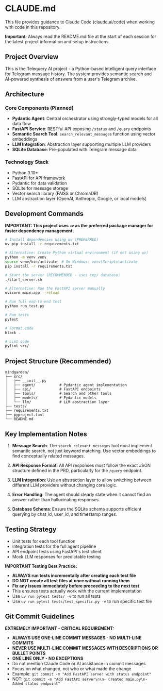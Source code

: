 # CLAUDE.md

This file provides guidance to Claude Code (claude.ai/code) when working with code in this repository.

**Important**: Always read the README.md file at the start of each session for the latest project information and setup instructions.

## Project Overview

This is the Telequery AI project - a Python-based intelligent query interface for Telegram message history. The system provides semantic search and AI-powered synthesis of answers from a user's Telegram archive.

## Architecture

### Core Components (Planned)
- **Pydantic Agent**: Central orchestrator using strongly-typed models for all data flow
- **FastAPI Service**: RESTful API exposing `/status` and `/query` endpoints
- **Semantic Search Tool**: `search_relevant_messages` function using vector embeddings
- **LLM Integration**: Abstraction layer supporting multiple LLM providers
- **SQLite Database**: Pre-populated with Telegram message data

### Technology Stack
- Python 3.10+
- FastAPI for API framework
- Pydantic for data validation
- SQLite for message storage
- Vector search library (FAISS or ChromaDB)
- LLM abstraction layer (OpenAI, Anthropic, Google, or local models)

## Development Commands

**IMPORTANT: This project uses `uv` as the preferred package manager for faster dependency management.**

```bash
# Install dependencies using uv (PREFERRED)
uv pip install -r requirements.txt

# Alternative: Create Python virtual environment (if not using uv)
python -m venv venv
source venv/bin/activate  # On Windows: venv\Scripts\activate
pip install -r requirements.txt

# Start the server (RECOMMENDED - uses tmp/ database)
./start_server.sh

# Alternative: Run the FastAPI server manually
uvicorn main:app --reload

# Run full end-to-end test
python run_test.py

# Run tests
pytest

# Format code
black .

# Lint code
pylint src/
```

## Project Structure (Recommended)

```
mindgarden/
├── src/
│   ├── __init__.py
│   ├── agent/           # Pydantic agent implementation
│   ├── api/             # FastAPI endpoints
│   ├── tools/           # Search and other tools
│   ├── models/          # Pydantic models
│   └── llm/             # LLM abstraction layer
├── tests/
├── requirements.txt
├── pyproject.toml
└── README.md
```

## Key Implementation Notes

1. **Message Search**: The `search_relevant_messages` tool must implement semantic search, not just keyword matching. Use vector embeddings to find conceptually related messages.

2. **API Response Format**: All API responses must follow the exact JSON structure defined in the PRD, particularly for the `/query` endpoint.

3. **LLM Integration**: Use an abstraction layer to allow switching between different LLM providers without changing core logic.

4. **Error Handling**: The agent should clearly state when it cannot find an answer rather than hallucinating responses.

5. **Database Schema**: Ensure the SQLite schema supports efficient querying by chat_id, user_id, and timestamp ranges.

## Testing Strategy

- Unit tests for each tool function
- Integration tests for the full agent pipeline
- API endpoint tests using FastAPI's test client
- Mock LLM responses for predictable testing

**IMPORTANT Testing Best Practice:**
- **ALWAYS run tests incrementally after creating each test file**
- **DO NOT create all test files at once without running them**
- **Fix any issues immediately before proceeding to the next test**
- This ensures tests actually work with the current implementation
- Use `uv run pytest tests/ -v` to run all tests
- Use `uv run pytest tests/test_specific.py -v` to run specific test file

## Git Commit Guidelines

**EXTREMELY IMPORTANT - CRITICAL REQUIREMENT:**
- **ALWAYS USE ONE-LINE COMMIT MESSAGES - NO MULTI-LINE COMMITS**
- **NEVER USE MULTI-LINE COMMIT MESSAGES WITH DESCRIPTIONS OR BULLET POINTS**
- **ONE LINE ONLY - NO EXCEPTIONS**
- Do not mention Claude Code or AI assistance in commit messages
- Focus on what changed, not who or what made the change
- Example: `git commit -m "Add FastAPI server with status endpoint"`
- NOT: `git commit -m "Add FastAPI server\n\n- Created main.py\n- Added status endpoint"`